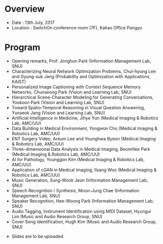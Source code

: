 # Overview
* Date : 13th July, 2017
* Location : SwitchOn conference room (7F), Kakao Office Pangyo

# Program
* Opening remarks, Prof. Jonghun Park (Information Management Lab, SNU)
* Characterizing Neural Network Optimization Problems, Chul-hyung Lee and Gyung-suk Jang (Probability and Optimization with Applications, KAIST)
* Personalized Image Captioning with Context Sequence Memory Networks, Chunseong Park (Vision and Learning Lab, SNU)
* Hierarchical Scene-Character Modeling for Generating Conversations, Yookoon Park (Vision and Learning Lab, SNU)
* Toward Spatio-Temporal Reasoning in Visual Question Answering, Yunseok Jang (Vision and Learning Lab, SNU)
* Artificial Intelligence in Medicine, Jihye Yun (Medical Imaging & Robotics Lab, AMC/UU)
* Data Building in Medical Environment, Yongwon Cho (Medical Imaging & Robotics Lab, AMC/UU)
* ENT Surgery Video, Areum Lee and Younghwa Byeon (Medical Imaging & Robotics Lab, AMC/UU)
* Three-dimensional Data Analysis in Medical Imaging, BeomHee Park (Medical Imaging & Robotics Lab, AMC/UU)
* AI for Pathology, Younggon Kim (Medical Imaging & Robotics Lab, AMC/UU)
* Application of cGAN in Medical Imaging, Ilsang Woo (Medical Imaging & Robotics Lab, AMC/UU)
* Music Generation, Sung-Wook Jeon (Information Management Lab, SNU)
* Speech Recognition / Synthesis, Moon-Jung Chae (Information Management Lab, SNU)
* Speaker Recognition, Hee-Woong Park (Information Management Lab, SNU)
* Audio Tagging, Instrument Identification using MIDI Dataset, Hyungui Lim (Music and Audio Research Group, SNU)
* Cover Song Identification, Hugh Kim (Music and Audio Research Group, SNU)
- Slides are to be uploaded
